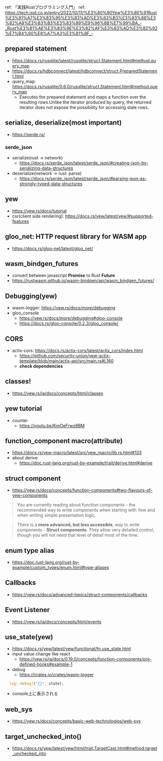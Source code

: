 ref: 「実践Rustプログラミング入門」
ref: https://tech.isid.co.jp/entry/2022/10/11/%E3%80%90Yew%E3%80%91Rust%E3%81%A7%E3%83%95%E3%83%AD%E3%83%B3%E3%83%88%E3%82%A8%E3%83%B3%E3%83%89%E9%96%8B%E7%99%BA_-_Rust%E3%81%AE%E3%83%9E%E3%82%AF%E3%83%AD%E3%82%92%E7%B4%90%E8%A7%A3%E3%81%8F_-

## prepared statement
- https://docs.rs/rusqlite/latest/rusqlite/struct.Statement.html#method.query_map
- https://docs.rs/hdbconnect/latest/hdbconnect/struct.PreparedStatement.html
- query_map: https://docs.rs/rusqlite/0.6.0/rusqlite/struct.Statement.html#method.query_map
  - Executes the prepared statement and maps a function over the resulting rows.Unlike the iterator produced by query, the returned iterator does not expose the possibility for accessing stale rows.

## serialize, deserialize(**most important**)
- https://serde.rs/
### serde_json
- serialize(rust -> network)
  - https://docs.rs/serde_json/latest/serde_json/#creating-json-by-serializing-data-structures
- deserialize(network -> rust: parse)
  - https://docs.rs/serde_json/latest/serde_json/#parsing-json-as-strongly-typed-data-structures
## yew
- https://yew.rs/docs/tutorial
- csr(client side rendering): https://docs.rs/yew/latest/yew/#supported-features
## gloo_net: HTTP request library for WASM app
- https://docs.rs/gloo-net/latest/gloo_net/
## wasm_bindgen_futures
- convert between javascript **Promise** to Rust **Future**
- https://rustwasm.github.io/wasm-bindgen/api/wasm_bindgen_futures/

## Debugging(yew)
- wasm-logger: https://yew.rs/docs/more/debugging
- gloo_console
  - https://yew.rs/docs/more/debugging#gloo-console
  - https://docs.rs/gloo-console/0.2.3/gloo_console/

## CORS
- actix-cors: https://docs.rs/actix-cors/latest/actix_cors/index.html
  - https://github.com/security-union/yew-actix-template/blob/main/actix-api/src/main.rs#L160
  - **check dependencies**

## classes!
- https://yew.rs/ja/docs/concepts/html/classes

## yew tutorial
- counter
  - https://youtu.be/KmOeFrwz8BM

## function_component macro(attribute)
- https://docs.rs/yew-macro/latest/src/yew_macro/lib.rs.html#133
- about derive
  - https://doc.rust-lang.org/rust-by-example/trait/derive.html#derive

## struct component
- https://yew.rs/docs/concepts/function-components#two-flavours-of-yew-components
> You are currently reading about function components - the recommended way to write components when starting with Yew and when writing simple presentation logic.

>There is a **more advanced, but less accessible**, way to write components - **Struct components**. They allow very detailed control, though you will not need that level of detail most of the time.

## enum type alias
- https://doc.rust-lang.org/rust-by-example/custom_types/enum.html#type-aliases

## Callbacks
- https://yew.rs/docs/advanced-topics/struct-components/callbacks

## Event Listener
- https://yew.rs/ja/docs/concepts/html/events

## use_state(yew)
- https://docs.rs/yew/latest/yew/functional/fn.use_state.html
- input value change like react
  - https://yew.rs/ja/docs/0.19.0/concepts/function-components/pre-defined-hooks#example-1
- debug
  - https://crates.io/crates/wasm-logger
```rust
  log::debug!("{}", state);
```
  - console上に表示される

## web_sys
- https://yew.rs/docs/concepts/basic-web-technologies/web-sys

## target_unchecked_into()
- https://docs.rs/yew/latest/yew/html/trait.TargetCast.html#method.target_unchecked_into

